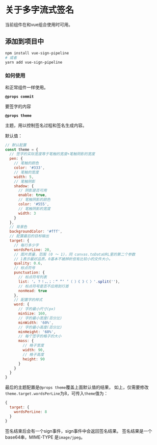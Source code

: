 # 关于多字流式签名

当前组件在和vue组合使用时可用。

## 添加到项目中
```bash
npm install vue-sign-pipeline
# 或者
yarn add vue-sign-pipeline
```

### 如何使用

和正常组件一样使用。

**`@props commit`**

要签字的内容

**`@props theme`**

主题，用以控制签名过程和签名生成内容。

默认值：
```javascript
// 默认配置
const theme = {
  // 签字的实际宽度等于笔触的宽度+笔触阴影的宽度
  pen: {
    // 笔触的颜色
    color: '#333',
    // 笔触的宽度
    width: 5,
    // 笔触阴影
    shadow: {
      // 阴影是否可用
      enable: true,
      // 笔触阴影的颜色
      color: '#555',
      // 笔触阴影的宽度
      width: 3
    }
  },
  // 背景色
  backgroundColor: '#fff',
  // 配置最后的目标输出
  target: {
    // 每行多少字
    wordsPerLine: 20,
    // 图片质量，范围 (0 ～ 1)，同 canvas.toDataURL里的第二个参数
    // 1表示最好品质，0基本不被辨析但有比较小的文件大小。
    quality: 0.6,
    // 标点符号
    punctuation: {
      // 标点符号列表
      list: '。？！，、；：“ ”‘ ’（ ）《 》〈 〉'.split(''),
      // 标点符号是否不应用到行首
      nonHead: true
    },
    // 配置字的样式
    word: {
      // 字的最小尺寸(px)
      minSize: 160,
      // 字的最小宽度(百分比)
      minWidth: '60%',
      // 字的最小高度(百分比)
      minHeight: '60%',
      // 每个签字的格子的大小
      mass: {
        // 格子宽度
        width: 90,
        // 格子高度
        height: 90
      }
    }
  }
}
```

最后的主题配置是`@props theme`覆盖上面默认值的结果，
如上，仅需要修改`theme.target.wordsPerLine`为8，可传入`theme`值为：
```javascript
{
  target: {
    wordsPerLine: 8
  }
}
```

签名结束后会有一个sign事件，sign事件中会返回签名结果。
签名结果是一个base64串，MIME-TYPE 是`image/jpeg`。
